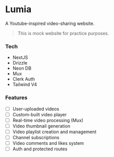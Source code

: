# Lumia

A Youtube-inspired video-sharing website.

> This is mock website for practice purposes.

### Tech

- NextJS
- Drizzle
- Neon DB
- Mux
- Clerk Auth
- Tailwind V4

### Features

- [ ] User-uploaded videos
- [ ] Custom-built video player
- [ ] Real-time video processing (Mux)
- [ ] Video thumbnail generation
- [ ] Video playlist creation and management
- [ ] Channel subscriptions
- [ ] Video comments and likes system
- [ ] Auth and protected routes
